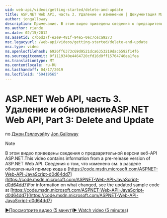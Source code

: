 ```yaml
---
uid: web-api/videos/getting-started/delete-and-update
title: ASP.NET Web API, часть 3. Удаление и изменение | Документация Майкрософт
author: jongalloway
description: Примечание. В этом видео приведены сведения о предварительной версии веб-API ASP.NET
ms.author: riande
ms.date: 02/15/2012
ms.assetid: c7b6d27f-e2e9-481f-94e5-0ec7ceca9273
msc.legacyurl: /web-api/videos/getting-started/delete-and-update
msc.type: video
ms.openlocfilehash: 6926ff6373c69d9521dca6353219dac6592f14f6
ms.sourcegitcommit: 0f1119340e4464720cfd16d0ff15764746ea1fea
ms.translationtype: MT
ms.contentlocale: ru-RU
ms.lasthandoff: 04/17/2019
ms.locfileid: "59419565"
---
```

# <a name="aspnet-web-api-part-3-delete-and-update"></a><span data-ttu-id="aeb2e-103">ASP.NET Web API, часть 3. Удаление и обновление</span><span class="sxs-lookup"><span data-stu-id="aeb2e-103">ASP.NET Web API, Part 3: Delete and Update</span></span>

<span data-ttu-id="aeb2e-104">по [Джон Гэллоуэй](https://github.com/jongalloway)</span><span class="sxs-lookup"><span data-stu-id="aeb2e-104">by [Jon Galloway](https://github.com/jongalloway)</span></span>

> [!NOTE]
> <span data-ttu-id="aeb2e-105">В этом видео приведены сведения о предварительной версии веб-API ASP.NET.</span><span class="sxs-lookup"><span data-stu-id="aeb2e-105">This video contains information from a pre-release version of ASP.NET Web API.</span></span> <span data-ttu-id="aeb2e-106">Сведения о том, что изменено см. в разделе обновленный пример кода в [https://code.msdn.microsoft.com/ASPNET-Web-API-JavaScript-d0d64dd7](https://code.msdn.microsoft.com/ASPNET-Web-API-JavaScript-d0d64dd7)</span><span class="sxs-lookup"><span data-stu-id="aeb2e-106">For information on what changed, see the updated sample code at [https://code.msdn.microsoft.com/ASPNET-Web-API-JavaScript-d0d64dd7](https://code.msdn.microsoft.com/ASPNET-Web-API-JavaScript-d0d64dd7)</span></span>

[<span data-ttu-id="aeb2e-107">&#9654;Просмотрите видео (5 минут)</span><span class="sxs-lookup"><span data-stu-id="aeb2e-107">&#9654; Watch video (5 minutes)</span></span>](https://channel9.msdn.com/Blogs/ASP-NET-Site-Videos/delete-and-update)
